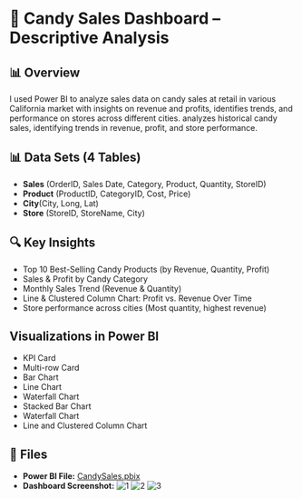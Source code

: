 # 🍬 Candy Sales Dashboard – Descriptive Analysis  

## 📊 Overview  
I used Power BI to analyze sales data on candy sales at retail in various California market with insights on revenue and profits, identifies trends, and performance on stores across different cities. analyzes historical candy sales, identifying trends in revenue, profit, and store performance.   

## 📊 Data Sets (4 Tables)  
- **Sales** (OrderID, Sales Date, Category, Product, Quantity, StoreID)
- **Product** (ProductID, CategoryID, Cost, Price)
- **City**(City, Long, Lat)
- **Store** (StoreID, StoreName, City)


## 🔍 Key Insights  
- Top 10 Best-Selling Candy Products (by Revenue, Quantity, Profit)
- Sales & Profit by Candy Category
- Monthly Sales Trend (Revenue & Quantity)
- Line & Clustered Column Chart: Profit vs. Revenue Over Time
- Store performance across cities (Most quantity, highest revenue)

## Visualizations in Power BI
- KPI Card
- Multi-row Card
- Bar Chart
- Line Chart
- Waterfall Chart
- Stacked Bar Chart
- Waterfall Chart
- Line and Clustered Column Chart
 

## 📂 Files  
- **Power BI File:** [CandySales.pbix](CandySales.pbix)  
- **Dashboard Screenshot:**
![1](https://github.com/user-attachments/assets/303dc938-b75a-46a4-9cf4-73a49a06867d)
![2](https://github.com/user-attachments/assets/fbec9fc6-bcba-4181-b18a-6172bfa98f35)
![3](https://github.com/user-attachments/assets/508eedef-73a5-4cb5-927a-c2bf920fc5e5)




